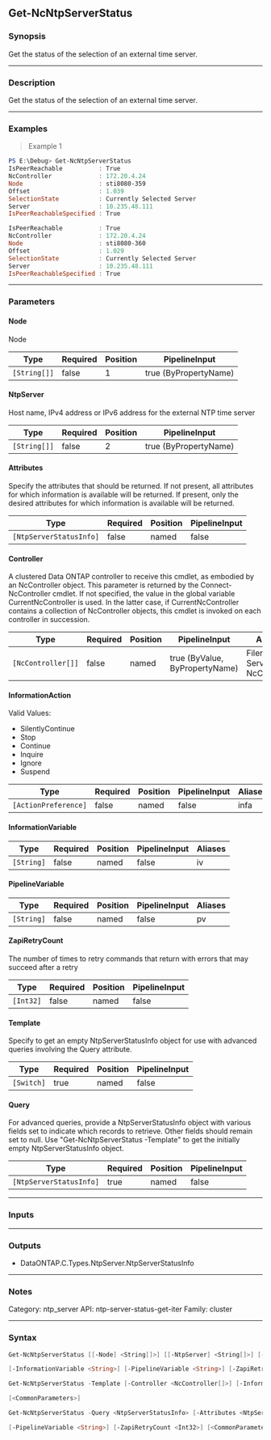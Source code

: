 Get-NcNtpServerStatus
---------------------

### Synopsis
Get the status of the selection of an external time server.

---

### Description

Get the status of the selection of an external time server.

---

### Examples
> Example 1

```PowerShell
PS E:\Debug> Get-NcNtpServerStatus
IsPeerReachable          : True
NcController             : 172.20.4.24
Node                     : sti8080-359
Offset                   : 1.039
SelectionState           : Currently Selected Server
Server                   : 10.235.48.111
IsPeerReachableSpecified : True

IsPeerReachable          : True
NcController             : 172.20.4.24
Node                     : sti8080-360
Offset                   : 1.029
SelectionState           : Currently Selected Server
Server                   : 10.235.48.111
IsPeerReachableSpecified : True

```

---

### Parameters
#### **Node**
Node

|Type        |Required|Position|PipelineInput        |
|------------|--------|--------|---------------------|
|`[String[]]`|false   |1       |true (ByPropertyName)|

#### **NtpServer**
Host name, IPv4 address or IPv6 address for the external NTP time server

|Type        |Required|Position|PipelineInput        |
|------------|--------|--------|---------------------|
|`[String[]]`|false   |2       |true (ByPropertyName)|

#### **Attributes**
Specify the attributes that should be returned.
If not present, all attributes for which information is available will be returned.
If present, only the desired attributes for which information is available will be returned.

|Type                   |Required|Position|PipelineInput|
|-----------------------|--------|--------|-------------|
|`[NtpServerStatusInfo]`|false   |named   |false        |

#### **Controller**
A clustered Data ONTAP controller to receive this cmdlet, as embodied by an NcController object. This parameter is returned by the Connect-NcController cmdlet.  If not specified, the value in the global variable CurrentNcController is used. In the latter case, if CurrentNcController contains a collection of NcController objects, this cmdlet is invoked on each controller in succession.

|Type              |Required|Position|PipelineInput                 |Aliases                          |
|------------------|--------|--------|------------------------------|---------------------------------|
|`[NcController[]]`|false   |named   |true (ByValue, ByPropertyName)|Filer<br/>Server<br/>NcController|

#### **InformationAction**

Valid Values:

* SilentlyContinue
* Stop
* Continue
* Inquire
* Ignore
* Suspend

|Type                |Required|Position|PipelineInput|Aliases|
|--------------------|--------|--------|-------------|-------|
|`[ActionPreference]`|false   |named   |false        |infa   |

#### **InformationVariable**

|Type      |Required|Position|PipelineInput|Aliases|
|----------|--------|--------|-------------|-------|
|`[String]`|false   |named   |false        |iv     |

#### **PipelineVariable**

|Type      |Required|Position|PipelineInput|Aliases|
|----------|--------|--------|-------------|-------|
|`[String]`|false   |named   |false        |pv     |

#### **ZapiRetryCount**
The number of times to retry commands that return with errors that may succeed after a retry

|Type     |Required|Position|PipelineInput|
|---------|--------|--------|-------------|
|`[Int32]`|false   |named   |false        |

#### **Template**
Specify to get an empty NtpServerStatusInfo object for use with advanced queries involving the Query attribute.

|Type      |Required|Position|PipelineInput|
|----------|--------|--------|-------------|
|`[Switch]`|true    |named   |false        |

#### **Query**
For advanced queries, provide a NtpServerStatusInfo object with various fields set to indicate which records to retrieve.  Other fields should remain set to null.  Use "Get-NcNtpServerStatus -Template" to get the initially empty NtpServerStatusInfo object.

|Type                   |Required|Position|PipelineInput|
|-----------------------|--------|--------|-------------|
|`[NtpServerStatusInfo]`|true    |named   |false        |

---

### Inputs

---

### Outputs
* DataONTAP.C.Types.NtpServer.NtpServerStatusInfo

---

### Notes
Category: ntp_server
API: ntp-server-status-get-iter
Family: cluster

---

### Syntax
```PowerShell
Get-NcNtpServerStatus [[-Node] <String[]>] [[-NtpServer] <String[]>] [-Attributes <NtpServerStatusInfo>] [-Controller <NcController[]>] [-InformationAction <ActionPreference>] 
```
```PowerShell
[-InformationVariable <String>] [-PipelineVariable <String>] [-ZapiRetryCount <Int32>] [<CommonParameters>]
```
```PowerShell
Get-NcNtpServerStatus -Template [-Controller <NcController[]>] [-InformationAction <ActionPreference>] [-InformationVariable <String>] [-PipelineVariable <String>] [-ZapiRetryCount <Int32>] 
```
```PowerShell
[<CommonParameters>]
```
```PowerShell
Get-NcNtpServerStatus -Query <NtpServerStatusInfo> [-Attributes <NtpServerStatusInfo>] [-Controller <NcController[]>] [-InformationAction <ActionPreference>] [-InformationVariable <String>] 
```
```PowerShell
[-PipelineVariable <String>] [-ZapiRetryCount <Int32>] [<CommonParameters>]
```
